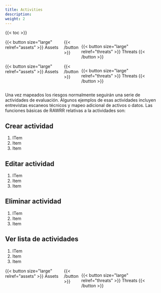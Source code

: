 ```yaml
---
title: Activities
description:
weight: 2
---
```


{{< toc >}}

<div style="display: flex; justify-content: space-between">
{{< button size="large" relref="assets" >}} Assets <i class="arrow left"></i> {{< /button >}}

{{< button size="large" relref="threats" >}} Threats <i class="arrow right"></i>{{< /button >}}

</div>

<div style="display: flex; justify-content: space-between">
{{< button size="large" relref="assets" >}} Assets<i class="arrow left"></i> {{< /button >}}

{{< button size="large" relref="threats" >}} Threats <i class="arrow right"></i>{{< /button >}}

</div>


Una vez mapeados los riesgos normalmente seguirán una serie de actividades de evaluación. Algunos ejemplos de esas actividades incluyen entrevistas escaneos técnicos y mapeo adicional de activos o datos. Las funciones básicas de RAWRR relativas a la actividades son:

## Crear actividad

1. ITem
1. Item
1. Item

## Editar actividad

1. ITem
1. Item
1. Item

## Eliminar actividad

1. ITem
1. Item
1. Item

## Ver lista de actividades

1. ITem
1. Item
1. Item

<div style="display: flex; justify-content: space-between">
{{< button size="large" relref="assets" >}} Assets <i class="arrow left"></i> {{< /button >}}

{{< button size="large" relref="threats" >}} Threats <i class="arrow right"></i>{{< /button >}}

</div>